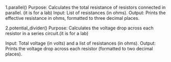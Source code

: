 1.parallel()
Purpose: Calculates the total resistance of resistors connected in parallel. (it is for a lab) 
Input: List of resistances (in ohms).
Output: Prints the effective resistance in ohms, formatted to three decimal places.


2.potential_divider()
Purpose: Calculates the voltage drop across each resistor in a series circuit.(it is for a lab)

Input: Total voltage (in volts) and a list of resistances (in ohms).
Output: Prints the voltage drop across each resistor (formatted to two decimal places).
